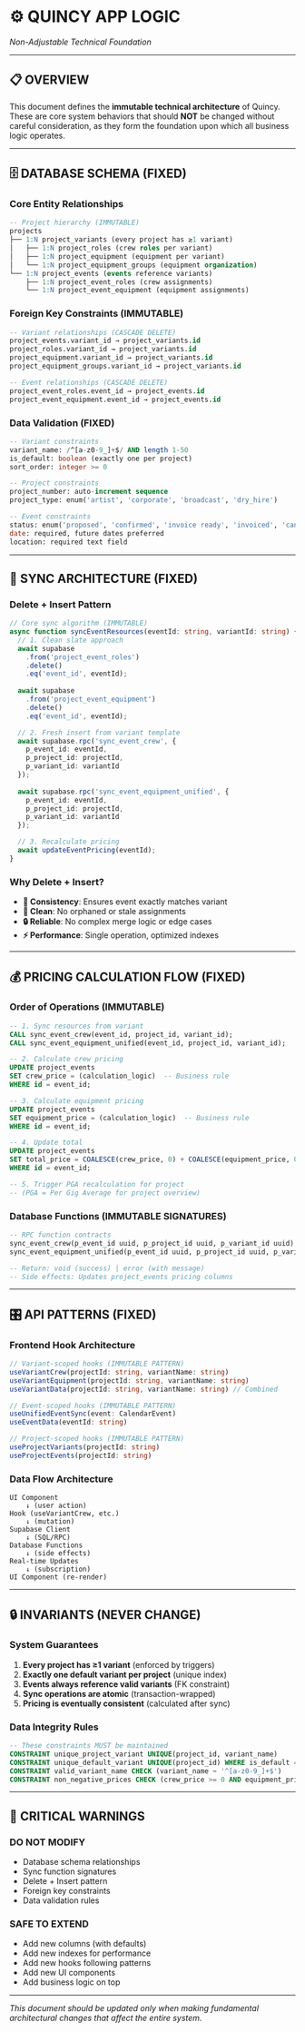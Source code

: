 # ⚙️ **QUINCY APP LOGIC** 
*Non-Adjustable Technical Foundation*

---

## **📋 OVERVIEW**

This document defines the **immutable technical architecture** of Quincy. These are core system behaviors that should **NOT** be changed without careful consideration, as they form the foundation upon which all business logic operates.

---

## **🗄️ DATABASE SCHEMA** (FIXED)

### **Core Entity Relationships**
```sql
-- Project hierarchy (IMMUTABLE)
projects 
├── 1:N project_variants (every project has ≥1 variant)
│   ├── 1:N project_roles (crew roles per variant)
│   ├── 1:N project_equipment (equipment per variant)
│   └── 1:N project_equipment_groups (equipment organization)
└── 1:N project_events (events reference variants)
    ├── 1:N project_event_roles (crew assignments)
    └── 1:N project_event_equipment (equipment assignments)
```

### **Foreign Key Constraints** (IMMUTABLE)
```sql
-- Variant relationships (CASCADE DELETE)
project_events.variant_id → project_variants.id
project_roles.variant_id → project_variants.id  
project_equipment.variant_id → project_variants.id
project_equipment_groups.variant_id → project_variants.id

-- Event relationships (CASCADE DELETE)
project_event_roles.event_id → project_events.id
project_event_equipment.event_id → project_events.id
```

### **Data Validation** (FIXED)
```sql
-- Variant constraints
variant_name: /^[a-z0-9_]+$/ AND length 1-50
is_default: boolean (exactly one per project)
sort_order: integer >= 0

-- Project constraints  
project_number: auto-increment sequence
project_type: enum('artist', 'corporate', 'broadcast', 'dry_hire')

-- Event constraints
status: enum('proposed', 'confirmed', 'invoice ready', 'invoiced', 'cancelled')
date: required, future dates preferred
location: required text field
```

---

## **🔄 SYNC ARCHITECTURE** (FIXED)

### **Delete + Insert Pattern**
```typescript
// Core sync algorithm (IMMUTABLE)
async function syncEventResources(eventId: string, variantId: string) {
  // 1. Clean slate approach
  await supabase
    .from('project_event_roles')
    .delete()
    .eq('event_id', eventId);
    
  await supabase
    .from('project_event_equipment') 
    .delete()
    .eq('event_id', eventId);

  // 2. Fresh insert from variant template
  await supabase.rpc('sync_event_crew', {
    p_event_id: eventId,
    p_project_id: projectId,
    p_variant_id: variantId
  });
  
  await supabase.rpc('sync_event_equipment_unified', {
    p_event_id: eventId,
    p_project_id: projectId, 
    p_variant_id: variantId
  });

  // 3. Recalculate pricing
  await updateEventPricing(eventId);
}
```

### **Why Delete + Insert?**
- **🎯 Consistency**: Ensures event exactly matches variant
- **🧹 Clean**: No orphaned or stale assignments
- **🔒 Reliable**: No complex merge logic or edge cases
- **⚡ Performance**: Single operation, optimized indexes

---

## **💰 PRICING CALCULATION FLOW** (FIXED)

### **Order of Operations** (IMMUTABLE)
```sql
-- 1. Sync resources from variant
CALL sync_event_crew(event_id, project_id, variant_id);
CALL sync_event_equipment_unified(event_id, project_id, variant_id);

-- 2. Calculate crew pricing
UPDATE project_events 
SET crew_price = (calculation_logic)  -- Business rule
WHERE id = event_id;

-- 3. Calculate equipment pricing  
UPDATE project_events
SET equipment_price = (calculation_logic)  -- Business rule
WHERE id = event_id;

-- 4. Update total
UPDATE project_events 
SET total_price = COALESCE(crew_price, 0) + COALESCE(equipment_price, 0)
WHERE id = event_id;

-- 5. Trigger PGA recalculation for project
-- (PGA = Per Gig Average for project overview)
```

### **Database Functions** (IMMUTABLE SIGNATURES)
```sql
-- RPC function contracts
sync_event_crew(p_event_id uuid, p_project_id uuid, p_variant_id uuid)
sync_event_equipment_unified(p_event_id uuid, p_project_id uuid, p_variant_id uuid)

-- Return: void (success) | error (with message)
-- Side effects: Updates project_events pricing columns
```

---

## **🎛️ API PATTERNS** (FIXED)

### **Frontend Hook Architecture**
```typescript
// Variant-scoped hooks (IMMUTABLE PATTERN)
useVariantCrew(projectId: string, variantName: string)
useVariantEquipment(projectId: string, variantName: string)
useVariantData(projectId: string, variantName: string) // Combined

// Event-scoped hooks (IMMUTABLE PATTERN)
useUnifiedEventSync(event: CalendarEvent)
useEventData(eventId: string)

// Project-scoped hooks (IMMUTABLE PATTERN)  
useProjectVariants(projectId: string)
useProjectEvents(projectId: string)
```

### **Data Flow Architecture**
```
UI Component
    ↓ (user action)
Hook (useVariantCrew, etc.)
    ↓ (mutation)
Supabase Client
    ↓ (SQL/RPC)
Database Functions
    ↓ (side effects)
Real-time Updates
    ↓ (subscription)
UI Component (re-render)
```

---

## **🔒 INVARIANTS** (NEVER CHANGE)

### **System Guarantees**
1. **Every project has ≥1 variant** (enforced by triggers)
2. **Exactly one default variant per project** (unique index)
3. **Events always reference valid variants** (FK constraint)
4. **Sync operations are atomic** (transaction-wrapped)
5. **Pricing is eventually consistent** (calculated after sync)

### **Data Integrity Rules**
```sql
-- These constraints MUST be maintained
CONSTRAINT unique_project_variant UNIQUE(project_id, variant_name)
CONSTRAINT unique_default_variant UNIQUE(project_id) WHERE is_default = true
CONSTRAINT valid_variant_name CHECK (variant_name ~ '^[a-z0-9_]+$')
CONSTRAINT non_negative_prices CHECK (crew_price >= 0 AND equipment_price >= 0)
```

---

## **🚨 CRITICAL WARNINGS**

### **DO NOT MODIFY**
- Database schema relationships
- Sync function signatures  
- Delete + Insert pattern
- Foreign key constraints
- Data validation rules

### **SAFE TO EXTEND**
- Add new columns (with defaults)
- Add new indexes for performance
- Add new hooks following patterns
- Add new UI components
- Add business logic on top

---

*This document should be updated only when making fundamental architectural changes that affect the entire system.*
